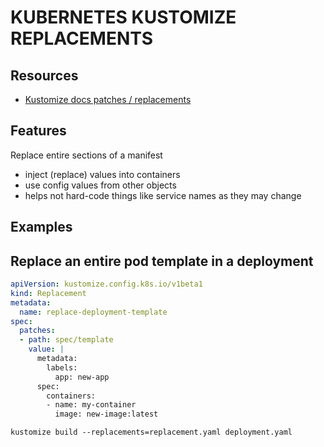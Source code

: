 # KUBERNETES KUSTOMIZE REPLACEMENTS

## Resources
- [Kustomize docs patches / replacements](https://kubernetes.io/docs/tasks/manage-kubernetes-objects/kustomization/#customizing)

## Features
Replace entire sections of a manifest
- inject (replace) values into containers
- use config values from other objects
- helps not hard-code things like service names as they may change

## Examples

## Replace an entire pod template in a deployment

```yaml
apiVersion: kustomize.config.k8s.io/v1beta1
kind: Replacement
metadata:
  name: replace-deployment-template
spec:
  patches:
  - path: spec/template
    value: |
      metadata:
        labels:
          app: new-app
      spec:
        containers:
        - name: my-container
          image: new-image:latest
```
`kustomize build --replacements=replacement.yaml deployment.yaml`
